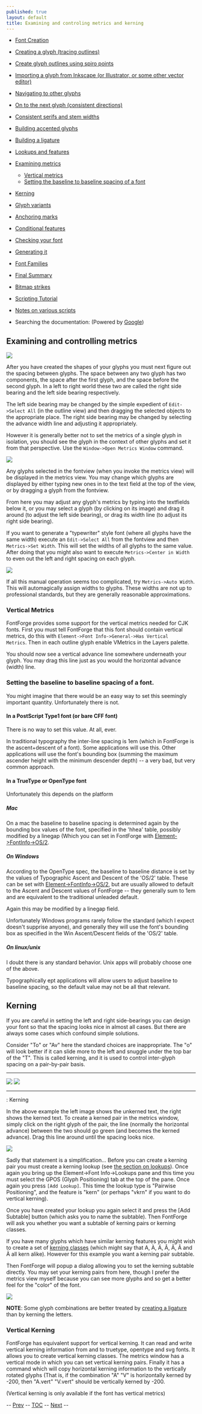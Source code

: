 ```yaml
---
published: true
layout: default
title: Examining and controling metrics and kerning
---
```



-   [Font Creation](../editexample/#FontCreate)
-   [Creating a glyph (tracing outlines)](../editexample/#CharCreate)
-   [Create glyph outlines using spiro points](../editspiro/)
-   [Importing a glyph from Inkscape (or Illustrator, or some other
    vector editor)](../importexample/)
-   [Navigating to other glyphs](../editexample2/#Navigating)
-   [On to the next glyph (consistent
    directions)](../editexample2/#Creating-o)
-   [Consistent serifs and stem
    widths](../editexample3/#consistent-stems)
-   [Building accented glyphs](../editexample4/#accents)
-   [Building a ligature](../editexample4/#ligature)
-   [Lookups and features](../editexample4/#lookups)
-   [Examining metrics](#metrics)
    -   [Vertical metrics](#Vertical)
    -   [Setting the baseline to baseline spacing of a
        font](#baseline)

-   [Kerning](#Kerning)
-   [Glyph variants](../editexample6/#Variants)
-   [Anchoring marks](../editexample6/#Marks)
-   [Conditional features](../editexample6-5/#Conditional)
-   [Checking your font](../editexample7/#checking)
-   [Generating it](../editexample7/#generating)
-   [Font Families](../editexample7/#Families)
-   [Final Summary](../editexample7/#summary)
-   [Bitmap strikes](../editexample8/)
-   [Scripting Tutorial](../../documentation/scripting/native/scripting-tutorial/)
-   [Notes on various scripts](../../documentation/scripting/native/scriptnotes/#Special)
-   Searching the documentation: (Powered by
    [Google](http://www.google.com/))

Examining and controlling metrics
---------------------------------

![](/assets/img/old/sidebearings.png)

After you have created the shapes of your glyphs
you must next figure out the spacing between glyphs. The space between
any two glyph has two components, the space after the first glyph, and
the space before the second glyph. In a left to right world these two
are called the right side bearing and the left side bearing
respectively.

The left side bearing may be changed by the simple expedient of
`Edit->Select All` (in the outline view) and then dragging the selected
objects to the appropriate place. The right side bearing may be changed
by selecting the advance width line and adjusting it appropriately.

However it is generally better not to set the metrics of a single glyph
in isolation, you should see the glyph in the context of other glyphs
and set it from that perspective. Use the
`Window->Open Metrics Window` command.

![](/assets/img/old/MetricsView.png)

Any glyphs selected in the fontview (when you invoke the metrics view)
will be displayed in the metrics view. You may change which glyphs are
displayed by either typing new ones in to the text field at the top of
the view, or by dragging a glyph from the fontview.

From here you may adjust any glyph's metrics by typing into the
textfields below it, or you may select a glyph (by clicking on its
image) and drag it around (to adjust the left side bearing), or drag its
width line (to adjust its right side bearing).

If you want to generate a "typewriter" style font (where all glyphs have
the same width) execute an `Edit->Select All` from the fontview and then
`Metrics->Set Width`. This will set the widths of all glyphs to the same
value. After doing that you might also want to execute
`Metrics->Center in Width` to even out the left and right spacing on
each glyph.

![](/assets/img/old/autowidth.png)

If all this manual operation seems too complicated,
try `Metrics->Auto Width`. This will automagically assign widths to
glyphs. These widths are not up to professional standards, but they are
generally reasonable approximations.

### Vertical Metrics

FontForge provides some support for the vertical metrics needed for CJK
fonts. First you must tell FontForge that this font should contain
vertical metrics, do this with
`Element->Font Info->General->Has Vertical   Metrics`. Then in each
outline glyph enable VMetrics in the Layers palette.

You should now see a vertical advance line somewhere underneath your
glyph. You may drag this line just as you would the horizontal advance
(width) line.

### Setting the baseline to baseline spacing of a font.

You might imagine that there would be an easy way to set this seemingly
important quantity. Unfortunately there is not.

#### In a PostScript Type1 font (or bare CFF font)

There is no way to set this value. At all, ever.

In traditional typography the inter-line spacing is 1em (which in
FontForge is the ascent+descent of a font). Some applications will use
this. Other applications will use the font's bounding box (summing the
maximum ascender height with the minimum descender depth) -- a very bad,
but very common approach.

#### In a TrueType or OpenType font

Unfortunately this depends on the platform

##### Mac

On a mac the baseline to baseline spacing is determined again by the
bounding box values of the font, specified in the 'hhea' table, possibly
modified by a linegap (Which you can set in FontForge with
[Element-\>FontInfo-\>OS/2](../../documentation/interface/fontinfo/).

##### On Windows

According to the OpenType spec, the baseline to baseline distance is set
by the values of Typographic Ascent and Descent of the 'OS/2' table.
These can be set with [Element-\>FontInfo-\>OS/2](../../documentation/interface/fontinfo/), but
are usually allowed to default to the Ascent and Descent values of
FontForge -- they generally sum to 1em and are equivalent to the
traditional unleaded default.

Again this may be modified by a linegap field.

Unfortunately Windows programs rarely follow the standard (which I
expect doesn't supprise anyone), and generally they will use the font's
bounding box as specified in the Win Ascent/Descent fields of the 'OS/2'
table.

##### On linux/unix

I doubt there is any standard behavior. Unix apps will probably choose
one of the above.

Typographically ept applications will allow users to adjust baseline to
baseline spacing, so the default value may not be all that relevant.

Kerning
-------

If you are careful in setting the left and right side-bearings you can
design your font so that the spacing looks nice in almost all cases. But
there are always some cases which confound simple solutions.

Consider "To" or "Av" here the standard choices are inappropriate. The
"o" will look better if it can slide more to the left and snuggle under
the top bar of the "T". This is called kerning, and it is used to
control inter-glyph spacing on a pair-by-pair basis.

  ------------------------ ----------------------
  ![](/assets/img/old/To-unkerned.png) ![](/assets/img/old/To-kerned.png)
  ------------------------ ----------------------


  :  Kerning

In the above example the left image shows the
unkerned text, the right shows the kerned text. To create a kerned pair
in the metrics window, simply click on the right glyph of the pair, the
line (normally the horizontal advance) between the two should go green
(and becomes the kerned advance). Drag this line around until the
spacing looks nice.

![](/assets/img/old/addlookup-kern.png)

Sadly that statement is a simplification... Before you can create a
kerning pair you must create a kerning lookup (see [the section on
lookups](../editexample4/#lookups)). Once again you bring up the
Element-\>Font Info-\>Lookups pane and this time you must select the
GPOS (Glyph Positioning) tab at the top of the pane. Once again you
press `[Add Lookup]`. This time the lookup type is "Pairwise
Positioning", and the feature is "kern" (or perhaps "vkrn" if you want
to do vertical kerning).

Once you have created your lookup you again select it and press the [Add
Subtable] button (which asks you to name the subtable). Then FontForge
will ask you whether you want a subtable of kerning pairs or kerning
classes.

If you have many glyphs which have similar kerning features you might
wish to create a set of [kerning classes](../../documentation/interface/metricsview/#kernclass)
(which might say that A, À, Á, Â, Â, Ã and Ä all kern alike). However
for this example you want a kerning pair subtable.

Then FontForge will popup a dialog allowing you to
set the kerning subtable directly. You may set your kerning pairs from
here, though I prefer the metrics view myself because you can see more
glyphs and so get a better feel for the "color" of the font.

![](/assets/img/old/subtable-to.png)

**NOTE**: Some glyph combinations are better treated by [creating a
ligature](../editexample4/#ligature) than by kerning the letters.

### Vertical Kerning

FontForge has equivalent support for vertical kerning. It can read and
write vertical kerning information from and to truetype, opentype and
svg fonts. It allows you to create vertical kerning classes. The metrics
window has a vertical mode in which you can set vertical kerning pairs.
Finally it has a command which will copy horizontal kerning information
to the vertically rotated glyphs (That is, if the combination "A" "V" is
horizontally kerned by -200, then "A.vert" "V.vert" should be vertically
kerned by -200.

(Vertical kerning is only available if the font has vertical metrics)

-- [Prev](../editexample4/) -- [TOC](../overview/) --
[Next](../editexample6/) --

